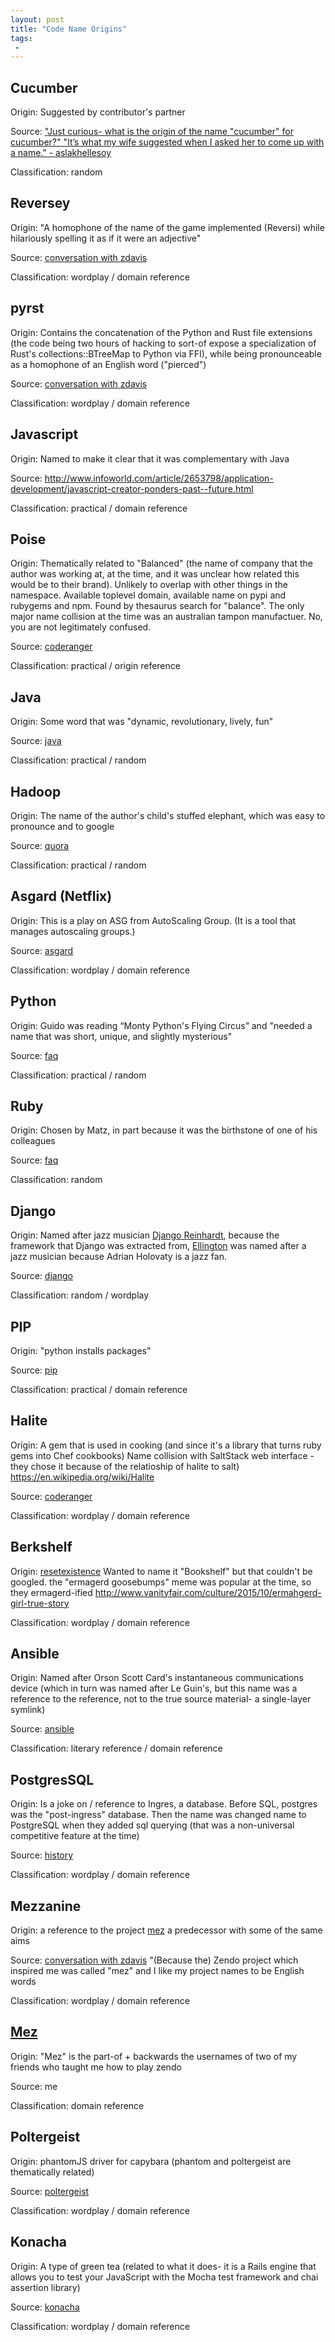 ```yaml
---
layout: post
title: "Code Name Origins"
tags:
 -
---
```


## Cucumber

Origin: Suggested by contributor's partner

Source: ["Just curious- what is the origin of the name "cucumber" for cucumber?" "It’s what my wife suggested when I asked her to come up with a name." - aslakhellesoy](https://gitter.im/cucumber/chat?at=56ba14c29f5549965ee1f8ed)

Classification: random


## Reversey

Origin: "A homophone of the name of the game implemented (Reversi) while hilariously spelling it as if it were an adjective"

Source: [conversation with zdavis](http://zackmdavis.net/blog/)

Classification: wordplay / domain reference


## pyrst

Origin: Contains the concatenation of the Python and Rust file extensions (the code being two hours of hacking to sort-of expose a specialization of Rust's collections::BTreeMap to Python via FFI), while being pronounceable as a homophone of an English word ("pierced")

Source: [conversation with zdavis](http://zackmdavis.net/blog/)

Classification: wordplay / domain reference


## Javascript

Origin: Named to make it clear that it was complementary with Java

Source: http://www.infoworld.com/article/2653798/application-development/javascript-creator-ponders-past--future.html

Classification: practical / domain reference


## Poise

Origin: Thematically related to "Balanced" (the name of company that the author was working at, at the time, and it was unclear how related this would be to their brand). Unlikely to overlap with other things in the namespace. Available toplevel domain, available name on pypi and rubygems and npm. Found by thesaurus search for "balance". The only major name collision at the time was an australian tampon manufactuer. No, you are not legitimately confused.

Source: [coderanger](https://twitter.com/kantrn)

Classification: practical / origin reference


## Java

Origin: Some word that was "dynamic, revolutionary, lively, fun"

Source: [java](http://www.javaworld.com/article/2077265/core-java/so-why-did-they-decide-to-call-it-java-.html)

Classification: practical / random


## Hadoop

Origin: The name of the author's child's stuffed elephant, which was easy to pronounce and to google

Source: [quora](https://www.quora.com/Whats-the-origin-of-the-name-Hadoop)

Classification: practical / random


## Asgard (Netflix)

Origin: This is a play on ASG from AutoScaling Group. (It is a tool that manages autoscaling groups.)

Source: [asgard](https://github.com/Netflix/asgard)

Classification: wordplay / domain reference


## Python

Origin: Guido was reading “Monty Python's Flying Circus” and "needed a name that was short, unique, and slightly mysterious"

Source: [faq](https://docs.python.org/2/faq/general.html)

Classification: practical / random


## Ruby

Origin: Chosen by Matz, in part because it was the birthstone of one of his colleagues

Source: [faq](http://ruby-doc.org/docs/ruby-doc-bundle/FAQ/FAQ.html)

Classification: random


## Django

Origin: Named after jazz musician [Django Reinhardt](https://en.wikipedia.org/wiki/Django_Reinhardt), because the framework that Django was extracted from, [Ellington](http://www.ellingtoncms.com/) was named after a jazz musician because Adrian Holovaty is a jazz fan.

Source: [django](http://www.djangobook.com/en/2.0/chapter01.html#django-s-history)

Classification: random / wordplay


## PIP

Origin: "python installs packages"

Source: [pip](https://www.reddit.com/r/Python/comments/3a1cht/ask_rpython_why_was_pip_named_pip/)

Classification: practical / domain reference


## Halite

Origin: A gem that is used in cooking (and since it's a library that turns ruby gems into Chef cookbooks) Name collision with SaltStack web interface - they chose it because of the relatioship of halite to salt) https://en.wikipedia.org/wiki/Halite

Source: [coderanger](https://twitter.com/kantrn)

Classification: wordplay / domain reference

## Berkshelf

Origin: [resetexistence](https://twitter.com/resetexistence) Wanted to name it "Bookshelf" but that couldn't be googled. the "ermagerd goosebumps" meme was popular at the time, so they ermagerd-ified http://www.vanityfair.com/culture/2015/10/ermahgerd-girl-true-story

Classification: wordplay / domain reference


## Ansible

Origin: Named after Orson Scott Card's instantaneous communications device (which in turn was named after Le Guin's, but this name was a reference to the reference, not to the true source material- a single-layer symlink)

Source: [ansible](https://en.wikipedia.org/wiki/Ansible_(software))

Classification: literary reference / domain reference


## PostgresSQL

Origin: Is a joke on / reference to Ingres, a database. Before SQL, postgres was the "post-ingress" database. Then the name was changed name to PostgreSQL when they added sql querying (that was a non-universal competitive feature at the time)

Source: [history](http://www.postgresql.org/about/history/)

Classification: wordplay / domain reference


## Mezzanine

Origin: a reference to the project [mez](https://github.com/compwron/mez) a predecessor with some of the same aims

Source: [conversation with zdavis](http://zackmdavis.net/blog/) "(Because the) Zendo project which inspired me was called "mez" and I like my project names to be English words

Classification: wordplay / domain reference


## [Mez](https://github.com/compwron/mez)

Origin: "Mez" is the part-of + backwards the usernames of two of my friends who taught me how to play zendo

Source: me

Classification: domain reference


## Poltergeist

Origin: phantomJS driver for capybara (phantom and poltergeist are thematically related)

Source: [poltergeist](https://github.com/teampoltergeist/poltergeist)

Classification: wordplay / domain reference


## Konacha

Origin: A type of green tea (related to what it does- it is a Rails engine that allows you to test your JavaScript with the Mocha test framework and chai assertion library)

Source: [konacha](https://github.com/jfirebaugh/konacha)

Classification: wordplay / domain reference
